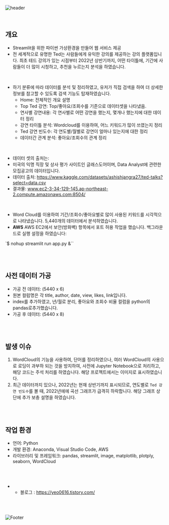 ![header](https://capsule-render.vercel.app/api?type=waving&text=project_ted&animation=fadeIn&color=timeGradient&fontSize=50&height=180 )

</br>

## 개요
- Streamlit을 위한 파이썬 가상환경을 만들어 웹 서비스 제공
- 전 세계적으로 유명한 Ted는 사람들에게 유익한 강의를 제공하는 강의 플랫폼입니다. 최초 테드 강의가 있는 시점부터 2022년 상반기까지, 어떤 타이틀에, 기간에 사람들이 더 많이 시청하고, 추천을 누르는지 분석을 하였습니다.

</br>

- 하기 분류에 따라 데이터를 분석 및 정리하였고, 유저가 직접 검색을 하여 더 상세한 정보를 참고할 수 있도록 검색 기능도 탑재하였습니다. 
  - Home: 전체적인 개요 설명
  - Top Ted 강연: Top/좋아요/조회수를 기준으로 데이터셋을 나타냈음.
  - 연사별 강연내용: 각 연사별로 어떤 강연을 했는지, 몇개나 했는지에 대한 데이터 정리
  - 강연 타이틀 분석: Wordcloud를 이용하여, 어느 키워드가 많이 쓰였는지 정리
  - Ted 강연 빈도수: 각 연도별/월별로 강연이 얼마나 있는지에 대한 정리
  - 데이터간 관계 분석: 좋아요/조회수의 관계 정리

</br>

- 데이터 셋의 출처는:
- 미국의 익명 직장 및 상사 평가 사이트인 글래스도어이며, Data Analyst에 관련한 모집공고의 데이터입니다.
- 데이터 출처: https://www.kaggle.com/datasets/ashishjangra27/ted-talks?select=data.csv
- 결과물: www.ec2-3-34-129-145.ap-northeast-2.compute.amazonaws.com:8504/

</br>

- Word Cloud를 이용하여 기간/조회수/좋아요별로 많이 사용된 키워드를 시각적으로 나타냈습니다. 
5,440개의 데이터에서 분석하였습니다.
- **AWS** 
  AWS EC2에서 보안(방화벽) 항목에서 포트 허용 작업을 했습니다.
  백그라운드로 실행 설정을 하였습니다: 

`$ nohup streamlit run app.py &``

</br>

</br>

## 사전 데이터 가공

- 가공 전 데이터: (5440 x 6)
- 원본 컬럼명은 각 title, author, date, view, likes, link입니다.
- index를 추가하였고, 년/월로 분리, 좋아요와 조회수 비율 컬럼을 python의 pandas로추가했습니다.
- 가공 후 데이터: (5440 x 8)

</br>

</br>

## 발생 이슈

1. WordCloud의 기능을 사용하여, 단어를 정리하였으나, 여러 WordCloud의 사용으로 로딩이 과부하 되는 것을 방지하여, 사전에 Jupyter Notebook으로 처리하고, 해당 코드는 주석 처리를 하였습니다. 해당 프로젝트에서는 이미지로 표시하였습니다.
2. 최근 데이터까지 있으나, 2022년는 현재 상반기까지 표시되므로, 연도별로 `Ted 강연 빈도수`를 볼 때, 2022년에에 곡선 그래프가 급격히 하락합니다. 해당 그래프 상단에 추가 보충 설명을 하였습니다. 

</br>

</br>



## 작업 환경

- 언어: Python
- 개발 환경: Anaconda, Visual Studio Code, AWS
- 라이브러리 및 프레임워크: pandas, streamlit, image, matplotlib, plotply, seaborn, WordCloud

</br>

</br>

* - 블로그 : https://yeo0616.tistory.com/



</br>

</br>

![Footer](https://capsule-render.vercel.app/api?type=waving&color=timeGradient&height=100&section=footer)
